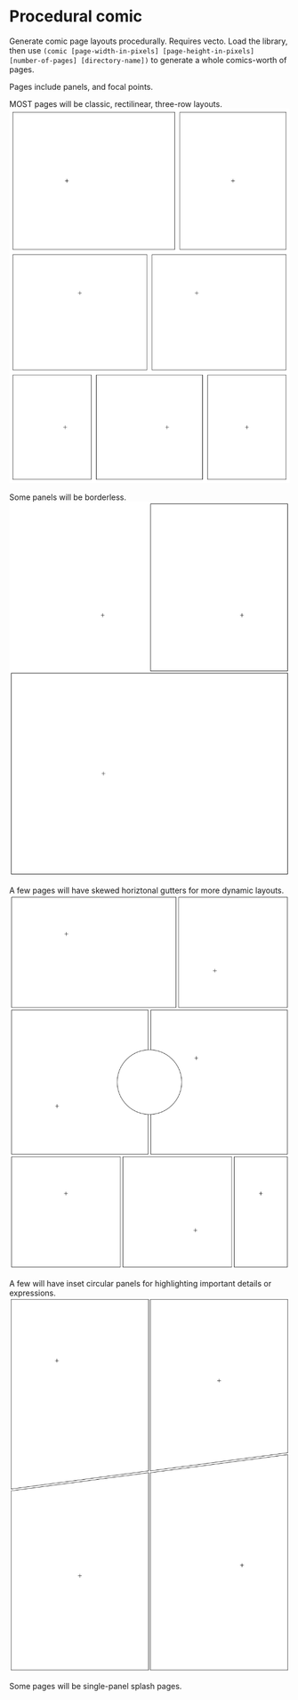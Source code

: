 # Procedural comic

Generate comic page layouts procedurally. Requires vecto. Load the library, then use `(comic [page-width-in-pixels] [page-height-in-pixels] [number-of-pages] [directory-name])` to generate a whole comics-worth of pages.

Pages include panels, and focal points.

MOST pages will be classic, rectilinear, three-row layouts.
![A comic](page_1.png?raw=true)

Some panels will be borderless.
![Borderless](page_2.png?raw=true)

A few pages will have skewed horiztonal gutters for more dynamic layouts.
![Skewed](page_3.png?raw=true)

A few will have inset circular panels for highlighting important details or expressions.
![Inset](page_4.png?raw=true)

Some pages will be single-panel splash pages.
